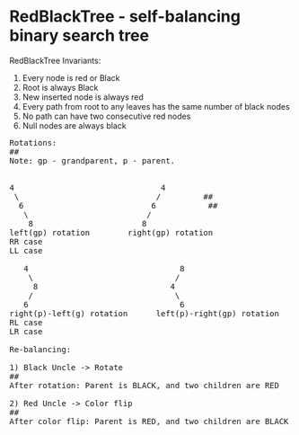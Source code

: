 # RedBlackTree - self-balancing binary search tree

RedBlackTree Invariants:
1. Every node is red or Black
2. Root is always Black
3. New inserted node is always red
4. Every path from root to any leaves has the same number of black nodes
5. No path can have two consecutive red nodes
6. Null nodes are always black

<pre>
Rotations:
##
Note: gp - grandparent, p - parent. <br />

4                               4                
 \                             /         ##           
  6                           6           ##          
   \                         /                      
    8                       8                       
left(gp) rotation        right(gp) rotation         
RR case                  <br />LL case                    

   4                                8
    \                              /
     8                            4
    /                              \
   6                                6
right(p)-left(g) rotation      left(p)-right(gp) rotation
RL case                        <br />LR case

Re-balancing:

1) Black Uncle -> Rotate 
## 
After rotation: Parent is BLACK, and two children are RED

2) Red Uncle -> Color flip
##
After color flip: Parent is RED, and two children are BLACK
</pre>